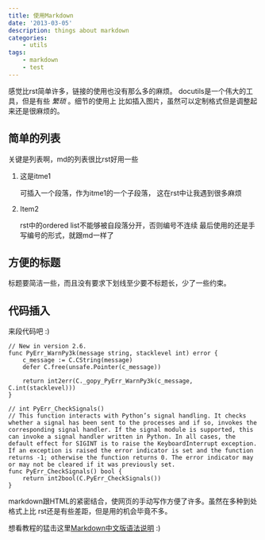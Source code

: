 ```yaml
---
title: 使用Markdown
date: '2013-03-05'
description: things about markdown
categories:
    - utils
tags:
    - markdown
    - test
---
```


感觉比rst简单许多，链接的使用也没有那么多的麻烦。 
docutils是一个伟大的工具，但是有些 *繁琐* 。细节的使用上
比如插入图片，虽然可以定制格式但是调整起来还是很麻烦的。

## 简单的列表

关键是列表啊，md的列表很比rst好用一些

1. 这是itme1

    可插入一个段落，作为itme1的一个子段落，
    这在rst中让我遇到很多麻烦

2. Item2

    rst中的ordered list不能够被自段落分开，否则编号不连续
    最后使用的还是手写编号的形式，就跟md一样了

## 方便的标题

标题要简洁一些，而且没有要求下划线至少要不标题长，少了一些约束。

## 代码插入

来段代码吧 :)

    // New in version 2.6.
    func PyErr_WarnPy3k(message string, stacklevel int) error {
        c_message := C.CString(message)
        defer C.free(unsafe.Pointer(c_message))

        return int2err(C._gopy_PyErr_WarnPy3k(c_message, C.int(stacklevel)))
    }

    // int PyErr_CheckSignals()
    // This function interacts with Python’s signal handling. It checks whether a signal has been sent to the processes and if so, invokes the corresponding signal handler. If the signal module is supported, this can invoke a signal handler written in Python. In all cases, the default effect for SIGINT is to raise the KeyboardInterrupt exception. If an exception is raised the error indicator is set and the function returns -1; otherwise the function returns 0. The error indicator may or may not be cleared if it was previously set.
    func PyErr_CheckSignals() bool {
        return int2bool(C.PyErr_CheckSignals())
    }

markdown跟HTML的紧密结合，使网页的手动写作方便了许多。虽然在多种到处格式上比
rst还是有些差距，但是用的机会毕竟不多。

想看教程的猛击这里[Markdown中文版语法说明](http://wowubuntu.com/markdown/) :)